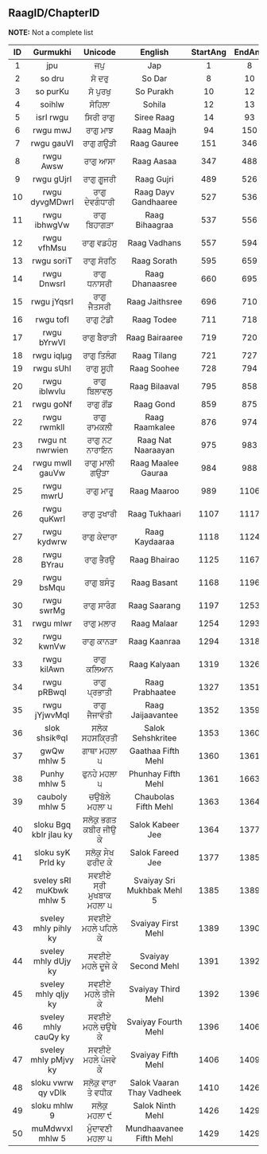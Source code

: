 ## RaagID/ChapterID

**NOTE:** Not a complete list

**ID**|**Gurmukhi**|**Unicode**|**English**|**StartAng**|**EndAng**
:-----:|:-----:|:-----:|:-----:|:-----:|:-----:
1|jpu|ਜਪੁ|Jap|1|8
2|so dru|ਸੋ ਦਰੁ|So Dar|8|10
3|so purKu|ਸੋ ਪੁਰਖੁ|So Purakh|10|12
4|soihlw|ਸੋਹਿਲਾ|Sohila|12|13
5|isrI rwgu|ਸਿਰੀ ਰਾਗੁ|Siree Raag|14|93
6|rwgu mwJ|ਰਾਗੁ ਮਾਝ|Raag Maajh|94|150
7|rwgu gauVI|ਰਾਗੁ ਗਉੜੀ|Raag Gauree|151|346
8|rwgu Awsw|ਰਾਗੁ ਆਸਾ|Raag Aasaa|347|488
9|rwgu gUjrI|ਰਾਗੁ ਗੂਜਰੀ|Raag Gujri|489|526
10|rwgu dyvgMDwrI|ਰਾਗੁ ਦੇਵਗੰਧਾਰੀ|Raag Dayv Gandhaaree|527|536
11|rwgu ibhwgVw|ਰਾਗੁ ਬਿਹਾਗੜਾ|Raag Bihaagraa|537|556
12|rwgu vfhMsu|ਰਾਗੁ ਵਡਹੰਸੁ|Raag Vadhans|557|594
13|rwgu soriT|ਰਾਗੁ ਸੋਰਠਿ|Raag Sorath|595|659
14|rwgu DnwsrI|ਰਾਗੁ ਧਨਾਸਰੀ|Raag Dhanaasree|660|695
15|rwgu jYqsrI|ਰਾਗੁ ਜੈਤਸਰੀ|Raag Jaithsree|696|710
16|rwgu tofI|ਰਾਗੁ ਟੋਡੀ|Raag Todee|711|718
17|rwgu bYrwVI|ਰਾਗੁ ਬੈਰਾੜੀ|Raag Bairaaree|719|720
18|rwgu iqlµg|ਰਾਗੁ ਤਿਲੰਗ|Raag Tilang|721|727
19|rwgu sUhI|ਰਾਗੁ ਸੂਹੀ|Raag Soohee|728|794
20|rwgu iblwvlu|ਰਾਗੁ ਬਿਲਾਵਲੁ|Raag Bilaaval|795|858
21|rwgu goNf|ਰਾਗੁ ਗੋਂਡ|Raag Gond|859|875
22|rwgu rwmklI|ਰਾਗੁ ਰਾਮਕਲੀ|Raag Raamkalee|876|974
23|rwgu nt nwrwien|ਰਾਗੁ ਨਟ ਨਾਰਾਇਨ|Raag Nat Naaraayan|975|983
24|rwgu mwlI gauVw|ਰਾਗੁ ਮਾਲੀ ਗਉੜਾ|Raag Maalee Gauraa|984|988
25|rwgu mwrU|ਰਾਗੁ ਮਾਰੂ|Raag Maaroo|989|1106
26|rwgu quKwrI|ਰਾਗੁ ਤੁਖਾਰੀ|Raag Tukhaari|1107|1117
27|rwgu kydwrw|ਰਾਗੁ ਕੇਦਾਰਾ|Raag Kaydaaraa|1118|1124
28|rwgu BYrau|ਰਾਗੁ ਭੈਰਉ|Raag Bhairao|1125|1167
29|rwgu bsMqu|ਰਾਗੁ ਬਸੰਤੁ|Raag Basant|1168|1196
30|rwgu swrMg|ਰਾਗੁ ਸਾਰੰਗ|Raag Saarang|1197|1253
31|rwgu mlwr|ਰਾਗੁ ਮਲਾਰ|Raag Malaar|1254|1293
32|rwgu kwnVw|ਰਾਗੁ ਕਾਨੜਾ|Raag Kaanraa|1294|1318
33|rwgu kilAwn|ਰਾਗੁ ਕਲਿਆਨ|Raag Kalyaan|1319|1326
34|rwgu pRBwqI|ਰਾਗੁ ਪ੍ਰਭਾਤੀ|Raag Prabhaatee|1327|1351
35|rwgu jYjwvMqI|ਰਾਗੁ ਜੈਜਾਵੰਤੀ|Raag Jaijaavantee|1352|1359
36|slok shsik®qI|ਸਲੋਕ ਸਹਸਕ੍ਰਿਤੀ|Salok Sehshkritee|1353|1360
37|gwQw mhlw 5|ਗਾਥਾ ਮਹਲਾ ੫|Gaathaa Fifth Mehl|1360|1361
38|Punhy mhlw 5|ਫੁਨਹੇ ਮਹਲਾ ੫|Phunhay Fifth Mehl|1361|1663
39|cauboly mhlw 5|ਚਉਬੋਲੇ ਮਹਲਾ ੫|Chaubolas Fifth Mehl|1363|1364
40|sloku Bgq kbIr jIau ky|ਸਲੋਕੁ ਭਗਤ ਕਬੀਰ ਜੀਉ ਕੇ|Salok Kabeer Jee|1364|1377
41|sloku syK PrId ky|ਸਲੋਕੁ ਸੇਖ ਫਰੀਦ ਕੇ|Salok Fareed Jee|1377|1385
42|sveIey sRI muKbwk mhlw 5|ਸਵਈਏ ਸ੍ਰੀ ਮੁਖਬਾਕ ਮਹਲਾ ੫|Svaiyay Sri Mukhbak Mehl 5|1385|1389
43|sveIey mhly pihly ky|ਸਵਈਏ ਮਹਲੇ ਪਹਿਲੇ ਕੇ|Svaiyay First Mehl|1389|1390
44|sveIey mhly dUjy ky|ਸਵਈਏ ਮਹਲੇ ਦੂਜੇ ਕੇ|Svaiyay Second Mehl|1391|1392
45|sveIey mhly qIjy ky|ਸਵਈਏ ਮਹਲੇ ਤੀਜੇ ਕੇ|Svaiyay Third Mehl|1392|1396
46|sveIey mhly cauQy ky|ਸਵਈਏ ਮਹਲੇ ਚਉਥੇ ਕੇ|Svaiyay Fourth Mehl|1396|1406
47|sveIey mhly pMjvy ky|ਸਵਈਏ ਮਹਲੇ ਪੰਜਵੇ ਕੇ|Svaiyay Fifth Mehl|1406|1409
48|sloku vwrw qy vDIk|ਸਲੋਕੁ ਵਾਰਾ ਤੇ ਵਧੀਕ|Salok Vaaran Thay Vadheek|1410|1426
49|sloku mhlw 9|ਸਲੋਕੁ ਮਹਲਾ ੯|Salok Ninth Mehl|1426|1429
50|muMdwvxI mhlw 5|ਮੁੰਦਾਵਣੀ ਮਹਲਾ ੫|Mundhaavanee Fifth Mehl|1429|1429
